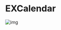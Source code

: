 # EXCalendar

![img](https://github.com/zhanghua0926/EXCalendar/blob/master/EXCalendar/display.gif)
